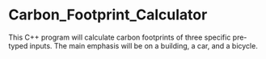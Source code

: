 # Carbon_Footprint_Calculator
This C++ program will calculate carbon footprints of three specific pre-typed inputs. The main emphasis will be on a building, a car, and a bicycle.
